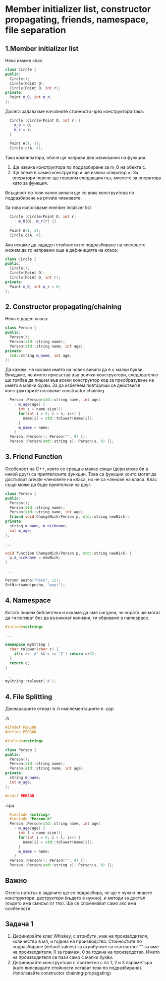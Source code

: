 # Member initializer list, constructor propagating, friends, namespace, file separation

## 1.Member  initializer list
Нека имаме клас:
```c++
class Circle {
public:
  Circle();
  Circle(Point O);
  Circle(Point O, int r);
private:
  Point m_O, int m_r;
};
```
Досега задавахме началните стойности чрез конструктора така:

```c++
  Circle::Circle(Point O, int r) {
    m_O = O;
    m_r = r;
  }
  ...
  Point A(1, 1);
  Circle c(A, 4);
```

Така компилатора, обаче ще направи две извиквания на функция.

1. Ще извика конструктора по подразбиране за m_O на обекта c.
2. Ще влезе в самия конструктор и ще извика оператор =. За оператори повече ще говорим следващия път, мислете за оператора като за функция.

Всъщност по този начин винаги ще се вика конструктора по подразбиране на private членовете.

За това използваме member initalizer list

```c++
  Circle::Circle(Point O, int r)
    : m_O{O}, m_r{r} {}
  ...
  Point A(1, 1);
  Circle c(A, 4);
```

Ако искаме да зададен стойности по подразбиране на членовете можем да го направим още в дефиницията на класа:

```c++
class Circle {
public:
  Circle();
  Circle(Point O);
  Circle(Point O, int r);
private:
  Point m_O, int m_r = 0;
};
```

## 2. Constructor propagating/chaining

Нека е даден класа:

```c++
class Person {
public:
  Person();
  Person(std::string name);
  Person(std::string name, int age);
private:
  std::string m_name, int age;
};
```
Да кажем, че искаме името на човек винаги да е с малки букви. Виждаме, че името присъства във всички конструктори, следователно ще трябва да пишем във всеки конструктор код за преобразуване на името в малки букви. За да избегнем повтарящи се действия в конструкторите ползваме constructor chaining.

```c++
  Person::Person(std::string name, int age)
    : m_age{age} {
      int s = name.size();
      for(int i = 0; i < s; i++) {
        name[i] = std::tolower(name[i]);
      }
      m_name = name;
    }
  Person::Person(): Person("", 0) {};
  Person::Person(std::string s): Person(s, 0) {};
```

## 3. Friend Function

Особеност на C++, която се среща в малко езици (дори може би в никой друг) са приятелските функции. Това са функции които могат да достъпват private членовете на класа, но не са членове на класа. Клас също може да бъде приятелски на друг.

```c++
class Person {
public:
  Person();
  Person(std::string name);
  Person(std::string name, int age);
  friend void ChangeNick(Person p, std::string newNick);
private:
  string m_name, m_nickname;
  int m_age;
};

...

void function ChangeNick(Person p, std::string newNick) {
  p.m_nickname = newNick;
}

...

Person pesho("Peso", 12);
SetNickname(pesho, "pepi");
```
## 4. Namespace
Когато пишем библиотеки и искаме да сме сигурни, че хората ще могат да ги ползват без да възникнат колизии, ги обвиваме в namespace.

```c++
#include<cstring>

...

namespace myString {
  char tolower(char c) {
    if(c >= 'A' && c <= 'Z') return c+32;
  }
  return c;
}

...
myString::tolower('A');
```
## 4. File Splitting

Декларациите отиват в .h имплементациите в .cpp

.h
```c++
#ifndef PERSON
#define PERSON

#include<cstring>

class Person {
public:
  Person();
  Person(std::string name);
  Person(std::string name, int age);
private:
  string m_name;
  int m_age;
};

#endif PERSON
```
.cpp

```c++
  #include <cstring>
  #include "Person.h"
  Person::Person(std::string name, int age)
    : m_age{age} {
      int l = name.size();
      for(int i = 0; i < l; i++) {
        name[i] = std::tolower(name[i]);
      }
      m_name = name;
    }
  Person::Person(): Person("", 0) {};
  Person::Person(std::string s): Person(s, 0) {};
```
## Важно

Oтсега нататък в задачите ще се подразбира, че ще е нужно пишете конструктори, деструктори (където е нужно), и методи за достъп (където има смисъл от тях). Ще се споменават само ако има особености.

## Задача 1

1. Дефинирайте клас Whiskey, с атрибути, име на производителя, количество в мл, и година на производство. Стойностите по подразбиране (default values) за атрибутите са съответно: "" за име на производителя, 0 за грамаж, 0 за година на производство. Името на производителя се пази само с малки букви.
2. Дефинирайте конструктори с съответно с по 1, 2 и 3 параметъра (като липсващите стойности остават тези по подразбиране). Използвайте constructor chaining(propagating)
